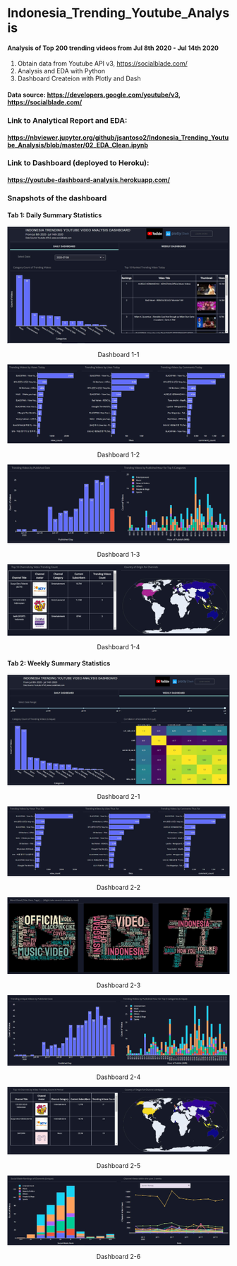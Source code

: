 # Indonesia_Trending_Youtube_Analysis
#### Analysis of Top 200 trending videos from Jul 8th 2020 - Jul 14th 2020

1. Obtain data from Youtube API v3, https://socialblade.com/
2. Analysis and EDA with Python
3. Dashboard Createion with Plotly and Dash 

#### Data source: https://developers.google.com/youtube/v3, https://socialblade.com/

### Link to Analytical Report and EDA:
#### https://nbviewer.jupyter.org/github/jsantoso2/Indonesia_Trending_Youtube_Analysis/blob/master/02_EDA_Clean.ipynb

### Link to Dashboard (deployed to Heroku):
#### https://youtube-dashboard-analysis.herokuapp.com/

### Snapshots of the dashboard
#### Tab 1: Daily Summary Statistics
<p align="center"> <img src=https://github.com/jsantoso2/Indonesia_Trending_Youtube_Analysis/blob/master/Screenshot/dashboard1-1.JPG></p>
<p align="center">Dashboard 1-1<p align="center">
<p align="center"> <img src=https://github.com/jsantoso2/Indonesia_Trending_Youtube_Analysis/blob/master/Screenshot/dashboard1-2.JPG></p>
<p align="center">Dashboard 1-2<p align="center">
<p align="center"> <img src=https://github.com/jsantoso2/Indonesia_Trending_Youtube_Analysis/blob/master/Screenshot/dashboard1-3.JPG></p>
<p align="center">Dashboard 1-3<p align="center">
<p align="center"> <img src=https://github.com/jsantoso2/Indonesia_Trending_Youtube_Analysis/blob/master/Screenshot/dashboard1-4.JPG></p>
<p align="center">Dashboard 1-4<p align="center">

#### Tab 2: Weekly Summary Statistics
<p align="center"> <img src=https://github.com/jsantoso2/Indonesia_Trending_Youtube_Analysis/blob/master/Screenshot/dashboard2-1.JPG></p>
<p align="center">Dashboard 2-1<p align="center">
<p align="center"> <img src=https://github.com/jsantoso2/Indonesia_Trending_Youtube_Analysis/blob/master/Screenshot/dashboard2-2.JPG></p>
<p align="center">Dashboard 2-2<p align="center">
<p align="center"> <img src=https://github.com/jsantoso2/Indonesia_Trending_Youtube_Analysis/blob/master/Screenshot/dashboard2-3.JPG></p>
<p align="center">Dashboard 2-3<p align="center">
<p align="center"> <img src=https://github.com/jsantoso2/Indonesia_Trending_Youtube_Analysis/blob/master/Screenshot/dashboard2-4.JPG></p>
<p align="center">Dashboard 2-4<p align="center">
<p align="center"> <img src=https://github.com/jsantoso2/Indonesia_Trending_Youtube_Analysis/blob/master/Screenshot/dashboard2-5.JPG></p>
<p align="center">Dashboard 2-5<p align="center">
<p align="center"> <img src=https://github.com/jsantoso2/Indonesia_Trending_Youtube_Analysis/blob/master/Screenshot/dashboard2-6.JPG></p>
<p align="center">Dashboard 2-6<p align="center">

